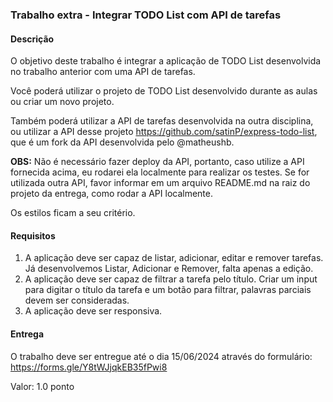 ### Trabalho extra - Integrar TODO List com API de tarefas

#### Descrição

O objetivo deste trabalho é integrar a aplicação de TODO List desenvolvida no trabalho anterior com uma API de tarefas.

Você poderá utilizar o projeto de TODO List desenvolvido durante as aulas ou criar um novo projeto.

Também poderá utilizar a API de tarefas desenvolvida na outra disciplina, ou utilizar a API desse projeto https://github.com/satinP/express-todo-list, que é um fork da API desenvolvida pelo @matheushb.

****OBS:**** Não é necessário fazer deploy da API, portanto, caso utilize a API fornecida acima, eu rodarei ela localmente para realizar os testes. Se for utilizada outra API, favor informar em um arquivo README.md na raiz do projeto da entrega, como rodar a API localmente.

Os estilos ficam a seu critério.

#### Requisitos

1. A aplicação deve ser capaz de listar, adicionar, editar e remover tarefas. Já desenvolvemos Listar, Adicionar e Remover, falta apenas a edição.
1. A aplicação deve ser capaz de filtrar a tarefa pelo título. Criar um input para digitar o título da tarefa e um botão para filtrar, palavras parciais devem ser consideradas.
1. A aplicação deve ser responsiva.

#### Entrega

O trabalho deve ser entregue até o dia 15/06/2024 através do formulário: https://forms.gle/Y8tWJjqkEB35fPwi8

Valor: 1.0 ponto
